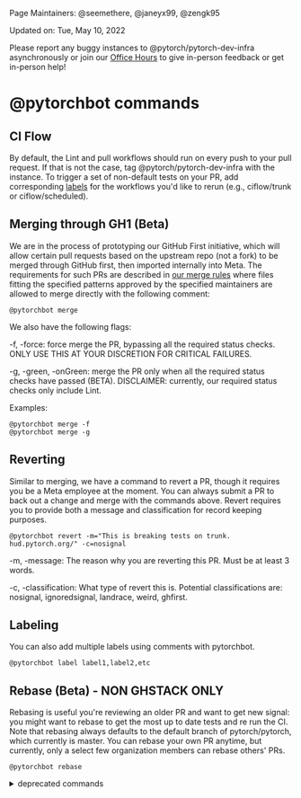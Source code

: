 Page Maintainers: @seemethere, @janeyx99, @zengk95

Updated on: Tue, May 10, 2022

Please report any buggy instances to @pytorch/pytorch-dev-infra asynchronously or join our [Office Hours](https://github.com/pytorch/pytorch/wiki/Dev-Infra-Office-Hours) to give in-person feedback or get in-person help!

# @pytorchbot commands

## CI Flow
By default, the Lint and pull workflows should run on every push to your pull request. If that is not the case, tag @pytorch/pytorch-dev-infra with the instance. To trigger a set of non-default tests on your PR, add corresponding [labels](https://github.com/pytorch/pytorch/labels?q=ciflow) for the workflows you'd like to rerun (e.g., ciflow/trunk or ciflow/scheduled). 

## Merging through GH1 (Beta)
We are in the process of prototyping our GitHub First initiative, which will allow certain pull requests based on the upstream repo (not a fork) to be merged through GitHub first, then imported internally into Meta. The requirements for such PRs are described in [our merge rules](https://github.com/pytorch/pytorch/blob/master/.github/merge_rules.json) where files fitting the specified patterns approved by the specified maintainers are allowed to merge directly with the following comment:

```
@pytorchbot merge
```

We also have the following flags:

-f, -force: force merge the PR, bypassing all the required status checks. ONLY USE THIS AT YOUR DISCRETION FOR CRITICAL FAILURES. 

-g, -green, -onGreen: merge the PR only when all the required status checks have passed (BETA). DISCLAIMER: currently, our required status checks only include Lint.

Examples:
```
@pytorchbot merge -f
@pytorchbot merge -g
```
## Reverting 
Similar to merging, we have a command to revert a PR, though it requires you be a Meta employee at the moment. You can always submit a PR to back out a change and merge with the commands above. Revert requires you to provide both a message and classification for record keeping purposes.

```
@pytorchbot revert -m="This is breaking tests on trunk. hud.pytorch.org/" -c=nosignal
```
-m, -message: The reason why you are reverting this PR. Must be at least 3 words.

-c, -classification: What type of revert this is. Potential classifications are: nosignal, ignoredsignal, landrace, weird, ghfirst. 

## Labeling
You can also add multiple labels using comments with pytorchbot.

```
@pytorchbot label label1,label2,etc
```

## Rebase (Beta) - NON GHSTACK ONLY
Rebasing is useful you're reviewing an older PR and want to get new signal: you might want to rebase to get the most up to date tests and re run the CI. Note that rebasing always defaults to the default branch of pytorch/pytorch, which currently is master. You can rebase your own PR anytime, but currently, only a select few organization members can rebase others' PRs.

```
@pytorchbot rebase
```


<details>
<summary> deprecated commands </summary>

## @pytorchbot commands deprecated
The following commands are deprecated, you might find them used in the previous PRs, but due to the fundamental CI system changes, these commands do not work anymore. 

```
# Deprecated chatops commands

@pytorchbot retest this please
```

</details>